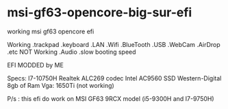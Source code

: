 # msi-gf63-opencore-big-sur-efi
working msi gf63 opencore efi

Working
.trackpad
.keyboard
.LAN
.Wifi
.BlueTooth
.USB
.WebCam
.AirDrop
.etc
NOT Working
.Audio
.slow booting speed


EFI MODDED by ME

Specs:
I7-10750H
Realtek ALC269 codec
Intel AC9560
SSD Western-Digital
8gb of Ram
Vga: 1650Ti (not working)

P/s : this efi do work on MSI GF63 9RCX model (i5-9300H and I7-9750H)


